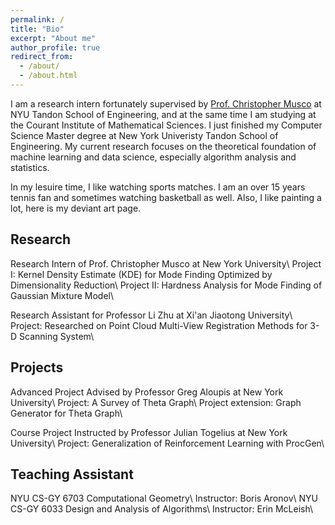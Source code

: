 ```yaml
---
permalink: /
title: "Bio"
excerpt: "About me"
author_profile: true
redirect_from: 
  - /about/
  - /about.html
---
```


I am a research intern fortunately supervised by [Prof. Christopher Musco](https://www.chrismusco.com/) at NYU Tandon School of Engineering, and at the same time I am studying at the Courant Institute of Mathematical Sciences. I just finished my Computer Science Master degree at New York Univeristy Tandon School of Engineering. My current research focuses on the theoretical foundation of machine learning and data science, especially algorithm analysis and statistics. 

In my lesuire time, I like watching sports matches. I am an over 15 years tennis fan and sometimes watching basketball as well. Also, I like painting a lot, here is my deviant art page.

## Research

Research Intern of Prof. Christopher Musco at New York University\\
Project I: Kernel Density Estimate (KDE) for Mode Finding Optimized by Dimensionality Reduction\\
Project II: Hardness Analysis for Mode Finding of Gaussian Mixture Model\\

Research Assistant for Professor Li Zhu at Xi'an Jiaotong University\\
Project: Researched on Point Cloud Multi-View Registration Methods for 3-D Scanning System\\

## Projects
Advanced Project Advised by Professor Greg Aloupis at New York University\\
Project: A Survey of Theta Graph\\
Project extension: Graph Generator for Theta Graph\\

Course Project Instructed by Professor Julian Togelius at New York University\\
Project: Generalization of Reinforcement Learning with ProcGen\\

## Teaching Assistant
NYU CS-GY 6703 Computational Geometry\\
Instructor: Boris Aronov\\
NYU CS-GY 6033 Design and Analysis of Algorithms\\
Instructor: Erin McLeish\\

